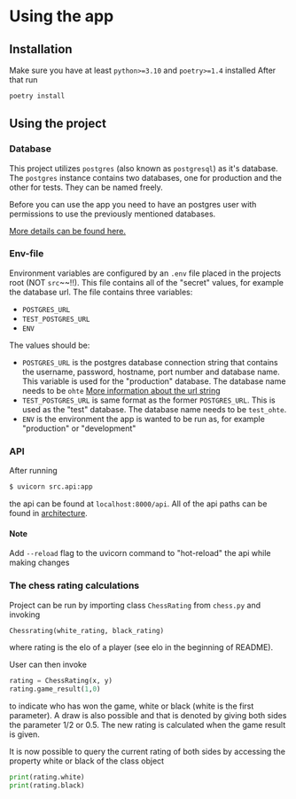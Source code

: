 # Using the app

## Installation

Make sure you have at least `python>=3.10` and `poetry>=1.4` installed
After that run

```bash
poetry install
```

## Using the project

### Database

This project utilizes `postgres` (also known as `postgresql`) as it's database.
The `postgres` instance contains two databases, one for production and the other for tests.
They can be named freely.

Before you can use the app you need to have an postgres user with permissions to use the previously
mentioned databases.

[More details can be found here.](./postgres.md)


### Env-file

Environment variables are configured by an `.env` file placed in the projects root (NOT `src`~~!!). This file contains all of the "secret" values, for example the database url.
The file contains three variables:
* `POSTGRES_URL`
* `TEST_POSTGRES_URL`
* `ENV`

The values should be:
* `POSTGRES_URL` is the postgres database connection string that contains the username, password, hostname, port number and database name.
This variable is used for the "production" database. The database name needs to be `ohte`
[More information about the url string](https://www.postgresql.org/docs/current/libpq-connect.html#LIBPQ-CONNSTRING)
* `TEST_POSTGRES_URL` is same format as the former `POSTGRES_URL`. This is used as the "test" database. The database name needs to be `test_ohte`.
* `ENV` is the environment the app is wanted to be run as, for example "production" or "development"


### API
After running
```bash
$ uvicorn src.api:app
```
the api can be found at `localhost:8000/api`.
All of the api paths can be found in [architecture](./architecture.md).



#### Note
Add `--reload` flag to the uvicorn command to "hot-reload" the api while making changes


### The chess rating calculations

Project can be run by importing class `ChessRating` from `chess.py`
and invoking
```python
Chessrating(white_rating, black_rating)
```
where rating is the elo of a player (see elo in the beginning of README).


User can then invoke
```python
rating = ChessRating(x, y)
rating.game_result(1,0)
```
to indicate who has won the game, white or black (white is the first parameter).
A draw is also possible and that is denoted by giving both sides the parameter
1/2 or 0.5. The new rating is calculated when the game result
is given.

It is now possible to query the current rating of both sides by
accessing the property white or black of the class object
```python
print(rating.white)
print(rating.black)
```
